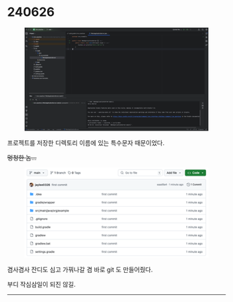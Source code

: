 # 240626

<figure><img src=".gitbook/assets/240626_1.png" alt=""><figcaption></figcaption></figure>

프로젝트를 저장한 디렉토리 이름에 있는 특수문자 때문이었다.

~~멍청한 놈...~~

<figure><img src=".gitbook/assets/240626_2.png" alt=""><figcaption></figcaption></figure>

겸사겸사 잔디도 심고 가꿔나갈 겸 바로 git 도 만들어줬다.

부디 작심삼일이 되진 않길.

***
